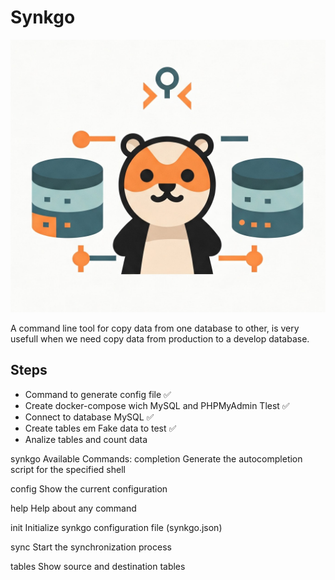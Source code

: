 # Synkgo

![Synkgo Logo](./synkgo-logo-2.png)

A command line tool for copy data from one database to other, is very usefull when we need copy data from production to a develop database.

## Steps

* Command to generate config file ✅
* Create docker-compose wich MySQL and PHPMyAdmin Tlest ✅
* Connect to database MySQL ✅
* Create tables em Fake data to test ✅
* Analize tables and count data

synkgo
Available Commands:
  completion  Generate the autocompletion script for the specified shell

  config      Show the current configuration

  help        Help about any command

  init        Initialize synkgo configuration file (synkgo.json)

  sync        Start the synchronization process
  
  tables      Show source and destination tables